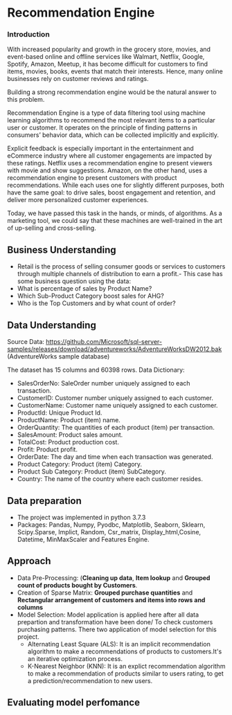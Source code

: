 # Recommendation Engine


### Introduction
With increased popularity and growth in the grocery store, movies, and event-based online and offline services like Walmart, Netflix, Google, Spotify, Amazon, Meetup, it has become difficult for customers to find items, movies, books, events that match their interests. Hence, many online businesses rely on customer reviews and ratings.

Building a strong recommendation engine would be the natural answer to this problem. 

Recommendation Engine is a type of data filtering tool using machine learning algorithms to recommend the most relevant items to a particular user or customer. It operates on the principle of finding patterns in consumers’ behavior data, which can be collected implicitly and explicitly.

Explicit feedback is especially important in the entertainment and eCommerce industry where all customer engagements are impacted by these ratings. Netflix uses a recommendation engine to present viewers with movie and show suggestions. Amazon, on the other hand, uses a recommendation engine to present customers with product recommendations. While each uses one for slightly different purposes, both have the same goal: to drive sales, boost engagement and retention, and deliver more personalized customer experiences.

Today, we have passed this task in the hands, or minds, of algorithms. As a marketing tool, we could say that these machines are well-trained in the art of up-selling and cross-selling.

 ## Business Understanding
 - Retail is the process of selling consumer goods or services to customers through multiple channels of distribution to earn a profit.- This case has some business question using the data:
- What is percentage of sales by Product Name?
- Which Sub-Product Category boost sales for AHG?
- Who is the Top Customers and by what count of order?

## Data Understanding

Source Data: https://github.com/Microsoft/sql-server-samples/releases/download/adventureworks/AdventureWorksDW2012.bak (AdventureWorks sample database)

The dataset has 15 columns and 60398 rows.
Data Dictionary:
- SalesOrderNo: SaleOrder number uniquely assigned to each transaction.
- CustomerID: Customer number uniquely assigned to each customer.
- CustomerName: Customer name uniquely assigned to each customer.
- ProductId: Unique Product Id.
- ProductName: Product (item) name.
- OrderQuantity: The quantities of each product (item) per transaction.
- SalesAmount: Product sales amount.
- TotalCost: Product  production cost.
- Profit: Product profit.
- OrderDate: The day and time when each transaction was generated.
- Product Category: Product (item) Category.
- Product Sub Category: Product (item) SubCategory.
- Country: The name of the country where each customer resides.
 
 ## Data preparation
 -  The project was implemented in python 3.7.3
 -  Packages: Pandas, Numpy, Pyodbc, Matplotlib, Seaborn, Sklearn, Scipy.Sparse, Implict, Random, Csr_matrix, Display_html,Cosine, Datetime, MinMaxScaler  and Features Engine.
    
 ## Approach
 
 - Data Pre-Processing: (**Cleaning up data**, **Item lookup** and **Grouped count of products bought by Customers**.
 - Creation of Sparse Matrix: **Grouped purchase quantities** and **Rectangular arrangement of customers and items into rows and columns**
 - Model Selection:  Model application is applied here after all data prepartion and transformation have been done/ To check customers purchasing patterns. There two application    of model selection for this project.
      * Alternating Least Square (ALS): It is an implicit recommendation algorithm to make a recommendations of products to customers.It's an iterative optimization process.
      * K-Nearest Neighbor (KNN): It is an explict recommendation algorithm  to make a recommendation of products similar to users rating, to get a prediction/recommendation to         new users.
     
  ## Evaluating model perfomance
